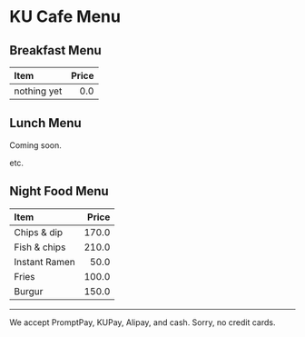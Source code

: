 # KU Cafe Menu

## Breakfast Menu

| Item                                   | Price |
|:---------------------------------------|------:|
| nothing yet                            |  0.0  |

## Lunch Menu

Coming soon.

etc.

## Night Food Menu

| Item                                   | Price   |
|:---------------------------------------|--------:|
| Chips & dip                            |  170.0  |
| Fish & chips                           |  210.0  |
| Instant Ramen                          |   50.0  |
| Fries                                  |  100.0  |
| Burgur                                 |  150.0  |

---

We accept PromptPay, KUPay, Alipay, and cash. Sorry, no credit cards.
